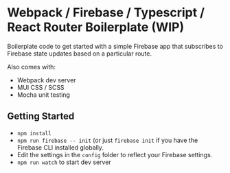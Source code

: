 Webpack / Firebase / Typescript / React Router Boilerplate (WIP)
==========================================================
Boilerplate code to get started with a simple Firebase app that subscribes
to Firebase state updates based on a particular route.

Also comes with:

* Webpack dev server
* MUI CSS / SCSS
* Mocha unit testing

Getting Started
---------------

* `npm install`
* `npm run firebase -- init` (or just `firebase init` if you have the Firebase
  CLI installed globally.
* Edit the settings in the `config` folder to reflect your Firebase settings.
* `npm run watch` to start dev server
